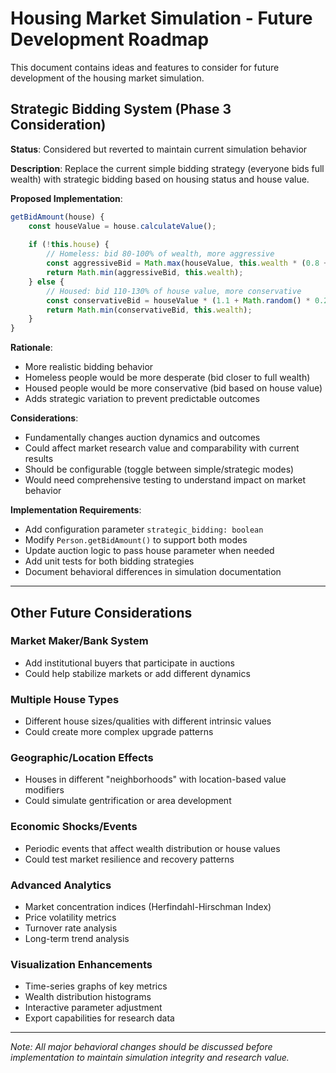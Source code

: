 # Housing Market Simulation - Future Development Roadmap

This document contains ideas and features to consider for future development of the housing market simulation.

## Strategic Bidding System (Phase 3 Consideration)

**Status**: Considered but reverted to maintain current simulation behavior

**Description**: Replace the current simple bidding strategy (everyone bids full wealth) with strategic bidding based on housing status and house value.

**Proposed Implementation**:
```javascript
getBidAmount(house) {
    const houseValue = house.calculateValue();
    
    if (!this.house) {
        // Homeless: bid 80-100% of wealth, more aggressive
        const aggressiveBid = Math.max(houseValue, this.wealth * (0.8 + Math.random() * 0.2));
        return Math.min(aggressiveBid, this.wealth);
    } else {
        // Housed: bid 110-130% of house value, more conservative
        const conservativeBid = houseValue * (1.1 + Math.random() * 0.2);
        return Math.min(conservativeBid, this.wealth);
    }
}
```

**Rationale**: 
- More realistic bidding behavior
- Homeless people would be more desperate (bid closer to full wealth)
- Housed people would be more conservative (bid based on house value)
- Adds strategic variation to prevent predictable outcomes

**Considerations**:
- Fundamentally changes auction dynamics and outcomes
- Could affect market research value and comparability with current results
- Should be configurable (toggle between simple/strategic modes)
- Would need comprehensive testing to understand impact on market behavior

**Implementation Requirements**:
- Add configuration parameter `strategic_bidding: boolean`
- Modify `Person.getBidAmount()` to support both modes
- Update auction logic to pass house parameter when needed
- Add unit tests for both bidding strategies
- Document behavioral differences in simulation documentation

---

## Other Future Considerations

### Market Maker/Bank System
- Add institutional buyers that participate in auctions
- Could help stabilize markets or add different dynamics

### Multiple House Types
- Different house sizes/qualities with different intrinsic values
- Could create more complex upgrade patterns

### Geographic/Location Effects
- Houses in different "neighborhoods" with location-based value modifiers
- Could simulate gentrification or area development

### Economic Shocks/Events
- Periodic events that affect wealth distribution or house values
- Could test market resilience and recovery patterns

### Advanced Analytics
- Market concentration indices (Herfindahl-Hirschman Index)
- Price volatility metrics
- Turnover rate analysis
- Long-term trend analysis

### Visualization Enhancements
- Time-series graphs of key metrics
- Wealth distribution histograms
- Interactive parameter adjustment
- Export capabilities for research data

---

*Note: All major behavioral changes should be discussed before implementation to maintain simulation integrity and research value.*